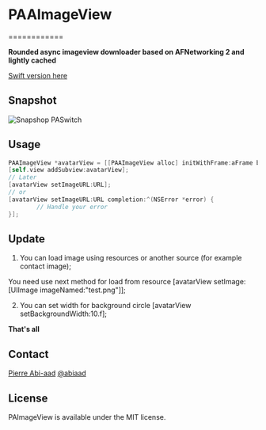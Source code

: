 # PAAImageView
============

**Rounded async imageview downloader based on AFNetworking 2 and lightly cached**

[Swift version here](https://github.com/abiaad/PASImageView)

## Snapshot

![Snapshop PASwitch](https://raw.github.com/abiaad/paaimageview/master/snapshot.gif)

## Usage

```objective-c
PAAImageView *avatarView = [[PAAImageView alloc] initWithFrame:aFrame backgroundProgressColor:[UIColor whiteColor] progressColor:[UIColor lightGrayColor]];
[self.view addSubview:avatarView];
// Later
[avatarView setImageURL:URL];
// or
[avatarView setImageURL:URL completion:^(NSError *error) {
        // Handle your error
}];
```

## Update

1. You can load image using resources or another source (for example contact image);

You need use next method for load from resource
[avatarView setImage:[UIImage imageNamed:"test.png"]];

2. You can set width for background circle
[avatarView setBackgroundWidth:10.f];

**That's all**

## Contact

[Pierre Abi-aad](http://github.com/abiaad)
[@abiaad](https://twitter.com/abiaad)

## License

PAImageView is available under the MIT license.
